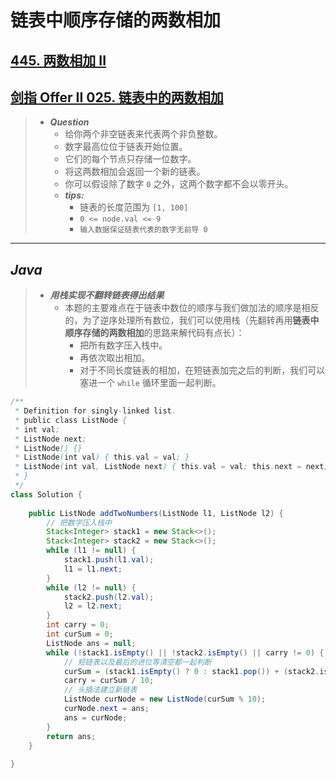 # 链表中顺序存储的两数相加

## [445. 两数相加 II](https://leetcode.cn/problems/add-two-numbers-ii/)

## [剑指 Offer II 025. 链表中的两数相加](https://leetcode.cn/problems/lMSNwu/)

> - ***Question***
>   - 给你两个非空链表来代表两个非负整数。
>   - 数字最高位位于链表开始位置。
>   - 它们的每个节点只存储一位数字。
>   - 将这两数相加会返回一个新的链表。
>   - 你可以假设除了数字 `0` 之外，这两个数字都不会以零开头。
>   - ***tips:***
>     - 链表的长度范围为 `[1, 100]`  
>     - `0 <= node.val <= 9`  
>     - `输入数据保证链表代表的数字无前导 0`

---

## *Java*

> - ***用栈实现不翻转链表得出结果***
>   - 本题的主要难点在于链表中数位的顺序与我们做加法的顺序是相反的，为了逆序处理所有数位，我们可以使用栈（先翻转再用**链表中顺序存储的两数相加**的思路来解代码有点长）：
>     - 把所有数字压入栈中。
>     - 再依次取出相加。
>     - 对于不同长度链表的相加，在短链表加完之后的判断，我们可以塞进一个 `while` 循环里面一起判断。

```Java
/**
 * Definition for singly-linked list.
 * public class ListNode {
 * int val;
 * ListNode next;
 * ListNode() {}
 * ListNode(int val) { this.val = val; }
 * ListNode(int val, ListNode next) { this.val = val; this.next = next; }
 * }
 */
class Solution {
    
    public ListNode addTwoNumbers(ListNode l1, ListNode l2) {
        // 把数字压入栈中
        Stack<Integer> stack1 = new Stack<>();
        Stack<Integer> stack2 = new Stack<>();
        while (l1 != null) {
            stack1.push(l1.val);
            l1 = l1.next;
        }
        while (l2 != null) {
            stack2.push(l2.val);
            l2 = l2.next;
        }
        int carry = 0;
        int curSum = 0;
        ListNode ans = null;
        while (!stack1.isEmpty() || !stack2.isEmpty() || carry != 0) {
            // 短链表以及最后的进位等清空都一起判断
            curSum = (stack1.isEmpty() ? 0 : stack1.pop()) + (stack2.isEmpty() ? 0 : stack2.pop()) + carry;
            carry = curSum / 10;
            // 头插法建立新链表
            ListNode curNode = new ListNode(curSum % 10);
            curNode.next = ans;
            ans = curNode;
        }
        return ans;
    }
    
}
```
